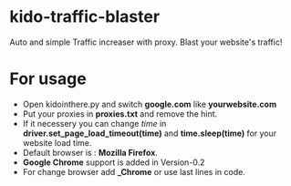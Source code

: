 # kido-traffic-blaster
Auto and simple Traffic  increaser with proxy. Blast your website's traffic!

# For usage
- Open kidointhere.py and switch **google.com** like **yourwebsite.com**
- Put your proxies in **proxies.txt** and remove the hint.
- If it necessery you can change *time* in **driver.set_page_load_timeout(time)** and **time.sleep(time)** for your website load time.
- Default browser is : **Mozilla Firefox**.
- **Google Chrome** support is added in Version-0.2
- For change browser  add **_Chrome** or use last lines in code.

